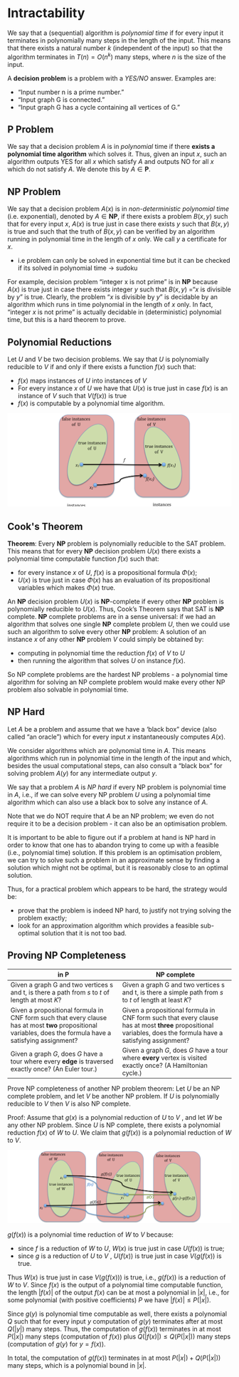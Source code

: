 # Intractability

We say that a (sequential) algorithm is *polynomial time* if for every input it terminates in polynomially many steps in the length of the input. This means that there exists a natural number $k$ (independent of the input) so that the algorithm terminates in $T(n) = O(n^k)$ many steps, where $n$ is the size of the input. 

A **decision problem** is a problem with a *YES/NO* answer. Examples are: 

- “Input number n is a prime number.” 
- “Input graph G is connected.” 
- “Input graph G has a cycle containing all vertices of G.” 

## P Problem

We say that a decision problem $A$ is in *polynomial* time if there **exists a polynomial time algorithm** which solves it. Thus, given an input $x$, such an algorithm outputs YES for all $x$ which satisfy $A$ and outputs NO for all $x$ which do not satisfy $A$. We denote this by $A \in \textbf{P}$.

## NP Problem

We say that a decision problem $A(x)$ is in *non-deterministic polynomial time* (i.e. exponential), denoted by $A \in \textbf{NP}$, if there exists a problem $B(x, y)$ such that for every input $x$, $A(x)$ is true just in case there exists $y$ such that $B(x, y)$ is true and such that the truth of $B(x, y)$ can be verified by an algorithm running in polynomial time in the length of $x$ only. We call $y$ a certificate for $x$. 

- i.e problem can only be solved in exponential time but it can be checked if its solved in polynomial time -> sudoku

For example, decision problem “integer x is not prime” is in $\textbf{NP}$ because $A(x)$ is true just in case there exists integer $y$ such that $B(x, y)$ =“$x$ is divisible by $y$” is true. Clearly, the problem “$x$ is divisible by $y$” is decidable by an algorithm which runs in time polynomial in the length of $x$ only. In fact, “integer $x$ is not prime” is actually decidable in (deterministic) polynomial time, but this is a hard theorem to prove.

## Polynomial Reductions

Let $U$ and $V$ be two decision problems. We say that $U$ is polynomially reducible to $V$ if and only if there exists a function $f(x)$ such that:

- $f(x)$ maps instances of $U$ into instances of $V$
- For every instance $x$ of $U$ we have that $U(x)$ is true just in case $f(x)$ is an instance of $V$ such that $V(f(x))$ is true
- $f(x)$ is computable by a polynomial time algorithm.

![image-20210823202715317](images/image-20210823202715317-16297144357351.png)

## Cook's Theorem

**Theorem**: Every $\textbf{NP}$ problem is polynomially reducible to the SAT problem. This means that for every $\textbf{NP}$ decision problem $U(x)$ there exists a polynomial time computable function $f(x)$ such that:

- for every instance $x$ of $U$, $f(x)$ is a propositional formula $Φ(x)$;
- $U(x)$ is true just in case $Φ(x)$ has an evaluation of its propositional variables which makes $Φ(x)$ true.

An $\textbf{NP}$ decision problem $U(x)$ is $\textbf{NP}$-complete if every other $\textbf{NP}$ problem is polynomially reducible to $U(x)$. Thus, Cook’s Theorem says that SAT is $\textbf{NP}$ complete. $\textbf{NP}$ complete problems are in a sense universal: if we had an algorithm that solves one single $\textbf{NP}$ complete problem $U$, then we could use such an algorithm to solve every other $\textbf{NP}$ problem: A solution of an instance $x$ of any other $\textbf{NP}$ problem $V$ could simply be obtained by:

- computing in polynomial time the reduction $f(x)$ of $V$ to $U$
- then running the algorithm that solves $U$ on instance $f(x)$.

So NP complete problems are the hardest NP problems - a polynomial time algorithm for solving an NP complete problem would make every other NP problem also solvable in polynomial time.

## NP Hard

Let $A$ be a problem and assume that we have a ‘black box” device (also called “an oracle”) which for every input $x$ instantaneously computes $A(x)$. 

We consider algorithms which are polynomial time in $A$. This means algorithms which run in polynomial time in the length of the input and which, besides the usual computational steps, can also consult a “black box” for solving problem $A(y)$ for any intermediate output $y$. 

We say that a problem $A$ is *NP hard* if every NP problem is polynomial time in $A$, i.e., if we can solve every NP problem $U$ using a polynomial time algorithm which can also use a black box to solve any instance of $A$. 

Note that we do NOT require that $A$ be an NP problem; we even do not require it to be a decision problem - it can also be an optimisation problem.

It is important to be able to figure out if a problem at hand is NP hard in order to know that one has to abandon trying to come up with a feasible (i.e., polynomial time) solution. If this problem is an optimisation problem, we can try to solve such a problem in an approximate sense by finding a solution which might not be optimal, but it is reasonably close to an optimal solution.

Thus, for a practical problem which appears to be hard, the strategy would be:

- prove that the problem is indeed NP hard, to justify not trying solving the problem exactly; 
- look for an approximation algorithm which provides a feasible sub-optimal solution that it is not too bad.

## Proving NP Completeness

| in P                                                         | NP complete                                                  |
| ------------------------------------------------------------ | ------------------------------------------------------------ |
| Given a graph G and two vertices s and t, is there a path from $s$ to $t$ of length at most $K$? | Given a graph G and two vertices s and t, is there a simple path from $s$ to $t$ of length at least $K$? |
| Given a propositional formula in CNF form such that every clause has at most **two** propositional variables, does the formula have a satisfying assignment? | Given a propositional formula in CNF form such that every clause has at most **three** propositional variables, does the formula have a satisfying assignment? |
| Given a graph $G$, does $G$ have a tour where every **edge** is traversed exactly once? (An Euler tour.) | Given a graph $G$, does $G$ have a tour where **every** vertex is visited exactly once? (A Hamiltonian cycle.) |

Prove NP completeness of another NP problem theorem: Let $U$ be an NP complete problem, and let $V$ be another NP problem. If $U$ is polynomially reducible to $V$ then $V$ is also NP complete. 

Proof: Assume that $g(x)$ is a polynomial reduction of $U$ to $V$ , and let $W$ be any other NP problem. Since $U$ is NP complete, there exists a polynomial reduction $f(x)$ of $W$ to $U$. We claim that $g(f(x))$ is a polynomial reduction of $W$ to $V$.

![image-20210823204452651](images/image-20210823204452651.png)

$g(f(x))$ is a polynomial time reduction of $W$ to $V$ because:

- since $f$ is a reduction of $W$ to $U$, $W(x)$ is true just in case $U(f(x))$ is true;
- since $g$ is a reduction of $U$ to $V$ , $U(f(x))$ is true just in case $V (g(f(x))$ is true.

Thus $W(x)$ is true just in case $V (g(f(x)))$ is true, i.e., $g(f(x))$ is a reduction of $W$ to $V$. Since $f(x)$ is the output of a polynomial time computable function, the length $|f(x)|$ of the output $f(x)$ can be at most a polynomial in $|x|$, i.e., for some polynomial (with positive coefficients) $P$ we have $|f(x)| ≤ P(|x|)$. 

Since $g(y)$ is polynomial time computable as well, there exists a polynomial $Q$ such that for every input $y$ computation of $g(y)$ terminates after at most $Q(|y|)$ many steps. Thus, the computation of $g(f(x))$ terminates in at most $P(|x|)$ many steps (computation of $f(x)$) plus $Q(|f(x)|) ≤ Q(P(|x|))$ many steps (computation of $g(y)$ for $y = f(x)$). 

In total, the computation of $g(f(x))$ terminates in at most $P(|x|) + Q(P(|x|))$ many steps, which is a polynomial bound in $|x|$.
